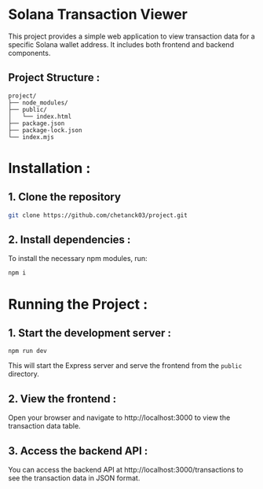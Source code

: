 # Solana Transaction Viewer

This project provides a simple web application to view transaction data for a specific Solana wallet address. It includes both frontend and backend components.

## Project Structure :
```
project/
├── node_modules/
├── public/
│   └── index.html
├── package.json
├── package-lock.json
└── index.mjs
```

# Installation :
## 1. Clone the repository

   ```bash
   git clone https://github.com/chetanck03/project.git
   ```

## 2. Install dependencies :
To install the necessary npm modules, run:
```
npm i
```

# Running the Project :

## 1. Start the development server :
```
npm run dev
```
This will start the Express server and serve the frontend from the `public` directory.

## 2. View the frontend :
Open your browser and navigate to http://localhost:3000 to view the transaction data table.

## 3. Access the backend API :
You can access the backend API at http://localhost:3000/transactions to see the transaction data in JSON format.










